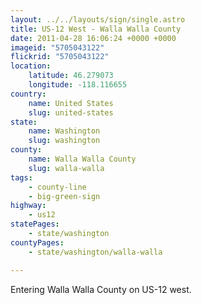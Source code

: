 ```yaml
---
layout: ../../layouts/sign/single.astro
title: US-12 West - Walla Walla County
date: 2011-04-28 16:06:24 +0000 +0000
imageid: "5705043122"
flickrid: "5705043122"
location:
    latitude: 46.279073
    longitude: -118.116655
country:
    name: United States
    slug: united-states
state:
    name: Washington
    slug: washington
county:
    name: Walla Walla County
    slug: walla-walla
tags:
    - county-line
    - big-green-sign
highway:
    - us12
statePages:
    - state/washington
countyPages:
    - state/washington/walla-walla

---
```

Entering Walla Walla County on US-12 west.